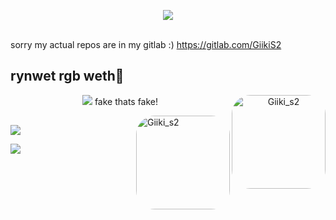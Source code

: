 <p align="center">
  <img src="https://external-content.duckduckgo.com/iu/?u=https%3A%2F%2Fmedia.tenor.com%2FzQnR8gX-ce8AAAAi%2Fhey-floppa.gif&f=1&nofb=1&ipt=904cef39cccf3182e1c76ccb76005fe32737fe4aeddfe565e9153b249c9db443&ipo=images" /><br><br>
</p>

sorry my actual repos are in my gitlab :)
https://gitlab.com/GiikiS2

## rynwet rgb weth🤠
<p align="center">
    <img align="right" alt="Giiki_s2" height="150" style="border-radius: 30px;" src="https://files.catbox.moe/uvpszn.jpg">
  <img src="https://github-readme-stats.vercel.app/api/top-langs/?username=giikis2&show_icons=true&hide_border=true&theme=tokyonight&langs_count=10&layout=compact"/>
  fake thats fake!
</p>
  <img align="right" alt="Giiki_s2" height="150" style="border-radius: 30px;" src="https://files.catbox.moe/euk3ju.png">
</div>
  
  ##
 
<div> 
  <a href="https://www.youtube.com/channel/UCSCSoy_8oSh7Lgo0W0N1-uw" target="_blank"><img src="https://img.shields.io/badge/YouTube-FF0000?style=for-the-badge&logo=youtube&logoColor=white" target="_blank"></a>

 <a href="https://discord.com/users/240269142848962560" target="_blank"><img src="https://img.shields.io/badge/Discord-7289DA?style=for-the-badge&logo=discord&logoColor=white" target="_blank"></a> 
</div>
